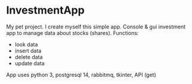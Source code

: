 # InvestmentApp
My pet project.
I create myself this simple app.
Console & gui investment app to manage data about stocks (shares). Functions:
- look data
- insert data
- delete data
- update data

App uses python 3, postgresql 14, rabbitmq, tkinter, API (get)
